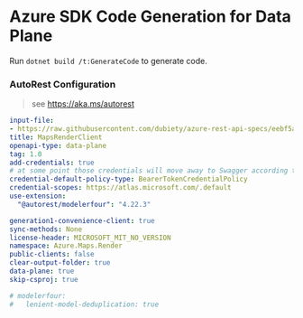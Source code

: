 # Azure SDK Code Generation for Data Plane

Run `dotnet build /t:GenerateCode` to generate code.

### AutoRest Configuration
> see https://aka.ms/autorest

``` yaml
input-file:
- https://raw.githubusercontent.com/dubiety/azure-rest-api-specs/eebf5aab6746e40f390dfc9f25d66bccb7354a45/specification/maps/data-plane/Render/preview/1.0/render.json
title: MapsRenderClient
openapi-type: data-plane
tag: 1.0
add-credentials: true
# at some point those credentials will move away to Swagger according to [this](https://github.com/Azure/autorest/issues/3718)
credential-default-policy-type: BearerTokenCredentialPolicy
credential-scopes: https://atlas.microsoft.com/.default
use-extension:
  "@autorest/modelerfour": "4.22.3"

generation1-convenience-client: true
sync-methods: None
license-header: MICROSOFT_MIT_NO_VERSION
namespace: Azure.Maps.Render
public-clients: false
clear-output-folder: true
data-plane: true
skip-csproj: true

# modelerfour:
#   lenient-model-deduplication: true
```
